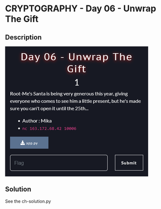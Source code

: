 # CRYPTOGRAPHY - Day 06 - Unwrap The Gift

## Description

<img align="center" src="screens/01-Description.png" alt="Description of the challenge" />

## Solution 

See the ch-solution.py

